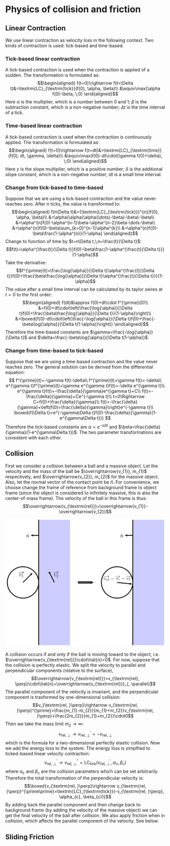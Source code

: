 # Physics of collision and friction
## Linear Contraction
We use linear contraction as velocity loss in the following context. Two kinds of contraction is used: tick-based and time-based. 

### Tick-based linear contraction
A tick-based contraction is used when the contraction is applied of a sudden. The transformation is formulated as:
$$\begin{aligned}
f(t=0)\rightarrow f(t=\Delta t)&=\textrm{LC}_{\textrm{tick}}(f(0), \alpha, \beta)\\
&\equiv\max(\alpha f(0)-\beta, \;0)
\end{aligned}$$
Here $\alpha$ is the multiplier, which is a number between $0$ and $1$; $\beta$ is the subtraction constant, which is a non-negative number; $\Delta t$ is the time interval of a tick.

### Time-based linear contraction
A tick-based contraction is used when the contraction is continuously applied. The transformation is formulated as:
$$\begin{aligned}
f(t=0)\rightarrow f(t=dt)&=\textrm{LC}_{\textrm{time}}(f(0), dt, \gamma, \delta)\\
&\equiv\max(f(0)-dt\cdot(\gamma f(0)+\delta), \;0)
\end{aligned}$$
Here $\gamma$ is the slope multiplier, which is a positive number; $\delta$ is the additional slope constant, which is a non-negative number; $dt$ is a small time interval.

### Change from tick-based to time-based
Suppose that we are using a tick-based contraction and the value never reaches zero. After $n$ ticks, the value is transformed to:
$$\begin{aligned}
f(n\Delta t)&={\textrm{LC}_{\textrm{tick}}}^{n}(f(0), \alpha, \beta)\\
&=\alpha(\alpha(\alpha(\dots)-\beta)-\beta)-\beta\\
&=\alpha^{n}f(0)-\alpha^{n-1}\beta-\alpha^{n-2}\beta-\dots-\beta\\
&=\alpha^{n}f(0)-\beta\sum_{k=0}^{n-1}\alpha^{k}\\
&=\alpha^{n}f(0)-\beta\frac{1-\alpha^{n}}{1-\alpha}
\end{aligned}$$
Change to function of time by $t=n\Delta t,\;n=\frac{t}{\Delta t}$:
$$f(t)=\alpha^{\frac{t}{\Delta t}}f(0)-\beta\frac{1-\alpha^{\frac{t}{\Delta t}}}{1-\alpha}$$
Take the derivaitve:
$$f^{\prime}(t)=\frac{\log{\alpha}}{\Delta t}\alpha^{\frac{t}{\Delta t}}f(0)+\frac{\beta\frac{\log{\alpha}}{\Delta t}\alpha^{\frac{t}{\Delta t}}}{1-\alpha}$$
The value after a small time interval can be calculated by its taylor seires at $t=0$ to the first order:
$$\begin{aligned}
f(dt)&\approx f(0)+dt\cdot f^{\prime}(0)\\
&=f(0)+dt\cdot\left(\frac{\log{\alpha}}{\Delta t}f(0)+\frac{\beta\frac{\log{\alpha}}{\Delta t}}{1-\alpha}\right)\\
&=\boxed{f(0)-dt\cdot\left(\frac{-\log{\alpha}}{\Delta t}f(0)+\frac{-\beta\log{\alpha}}{\Delta t(1-\alpha)}\right)}
\end{aligned}$$
Therefore the time-based constants are $\gamma=\frac{-\log{\alpha}}{\Delta t}$ and $\delta=\frac{-\beta\log{\alpha}}{\Delta t(1-\alpha)}$.

### Change from time-based to tick-based
Suppose that we are using a time-based contraction and the value never reaches zero. The general solution can be derived from the differential equation:
$$
f^{\prime}(t)=-\gamma f(t)-\delta\\
f^{\prime}(t)+\gamma f(t)=-\delta\\
e^{\gamma t}f^{\prime}(t)+\gamma e^{\gamma t}f(t)=-\delta e^{\gamma t}\\
e^{\gamma t}f(t)=-\frac{\delta}{\gamma}e^{\gamma t}+C\\
f(t)=-\frac{\delta}{\gamma}+Ce^{-\gamma t}\\
t=0\Rightarrow C=f(0)+\frac{\delta}{\gamma}\\
f(t)=-\frac{\delta}{\gamma}+\left(f(0)+\frac{\delta}{\gamma}\right)e^{-\gamma t}\\
\boxed{f(\Delta t)=e^{-\gamma\Delta t}f(0)-\frac{\delta}{\gamma}(1-e^{\gamma\Delta t})}
$$
Therefore the tick-based constants are $\alpha=e^{-\gamma\Delta t}$ and $\beta=\frac{\delta}{\gamma}(1-e^{\gamma\Delta t})$. The two parameter transformations are consistent with each other.

## Collision
First we consider a collision between a ball and a massive object. Let the velocity and the mass of the ball be $\overrightarrow{v_{1}}, m_{1}$ respectively, and $\overrightarrow{v_{2}}, m_{2}$ for the massive object. Also, let the normal vector of the contact point be $\hat{n}$. For convenience, we choose change the frame of reference from background frame to object frame (since the object is considered to infinitely massive, this is also the center-of-mass frame). The velocity of the ball in this frame is thus:
$$\overrightarrow{v_{\textrm{rel}}}=\overrightarrow{v_{1}}-\overrightarrow{v_{2}}$$

![collision](./01_collision.png)

A collision occurs if and only if the ball is moving toward to the object, i.e. $\overrightarrow{v_{\textrm{rel}}}\cdot\hat{n}<0$. For now, suppose that the collision is perfectly elastic. We split the velocity to parallel and perpendicular components (relative to the surface), 
$$\overrightarrow{v_{\textrm{rel}}}=v_{\textrm{rel}, \perp}\cdot\hat{n}+\overrightarrow{v_{\textrm{rel}}}_{, \parallel}$$
The parallel component of the velocity is invariant, and the perpendicular component is trasformed by one-dimensional collision:
$$v_{\textrm{rel, }\perp}\rightarrow v_{\textrm{rel, }\perp}^{\prime}=\frac{m_{1}-m_{2}}{m_{1}+m_{2}}v_{\textrm{rel, }\perp}+\frac{2m_{2}}{m_{1}+m_{2}}\cdot0$$
Then we take the mass limit $m_{2}\to\infty$:
$$v_{\textrm{rel, }\perp}\rightarrow v_{\textrm{rel, }\perp}^{\prime}=-v_{\textrm{rel, }\perp}$$
which is the formula for a two-dimensional perfectly elastic collision. Now we add the energy loss to the system. The energy loss is simplfied to ticked-based linear velocity contraction:
$$v_{\textrm{rel, }\perp}^{\prime}\rightarrow v_{\textrm{rel, }\perp}^{\prime\prime}=\textrm{LC}_{\textrm{tick}}(v_{\textrm{rel, }\perp}^{\prime}, \alpha_{c}, \beta_{c})$$
where $\alpha_{c}$ and $\beta_{c}$ are the collision parameters which can be set arbitrarily. Therefore the total transformation of the perpendicular velocity is:
$$\boxed{v_{\textrm{rel, }\perp}\rightarrow v_{\textrm{rel, }\perp}^{\prime\prime}=\textrm{LC}_{\textrm{tick}}(-v_{\textrm{rel, }\perp}, \alpha_{c}, \beta_{c})}$$
By adding back the parallel component and then change back to background frame (by adding the velocity of the massive object) we can get the final velocity of the ball after collision. We also apply friction when in collision, which affects the parallel component of the velocity. See below.

## Sliding Friction
